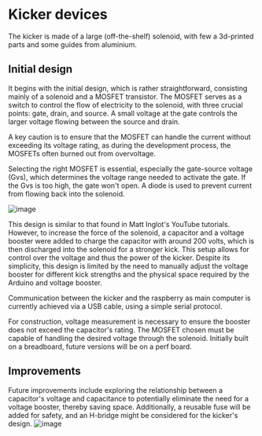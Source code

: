 # Kicker devices

The kicker is made of a large (off-the-shelf) solenoid, with few a 3d-printed parts and some guides from aluminium.

## Initial design

It begins with the initial design, which is rather straightforward, consisting mainly of a solenoid and a MOSFET transistor. The MOSFET serves as a switch to control the flow of electricity to the solenoid, with three crucial points: gate, drain, and source. A small voltage at the gate controls the larger voltage flowing between the source and drain.

A key caution is to ensure that the MOSFET can handle the current without exceeding its voltage rating, as during the development process, the MOSFETs often burned out from overvoltage.

Selecting the right MOSFET is essential, especially the gate-source voltage (Gvs), which determines the voltage range needed to activate the gate. If the Gvs is too high, the gate won't open. A diode is used to prevent current from flowing back into the solenoid.

![image](https://github.com/WSU-TurtleRabbit/mechanics/assets/166775/88760dc5-31b2-495b-b0b9-3e67c87fd5c3)

This design is similar to that found in Matt Inglot's YouTube tutorials. However, to increase the force of the solenoid, a capacitor and a voltage booster were added to charge the capacitor with around 200 volts, which is then discharged into the solenoid for a stronger kick. This setup allows for control over the voltage and thus the power of the kicker. Despite its simplicity, this design is limited by the need to manually adjust the voltage booster for different kick strengths and the physical space required by the Arduino and voltage booster.

Communication between the kicker and the raspberry as main computer is currently achieved via a USB cable, using a simple serial protocol.

For construction, voltage measurement is necessary to ensure the booster does not exceed the capacitor's rating. The MOSFET chosen must be capable of handling the desired voltage through the solenoid. Initially built on a breadboard, future versions will be on a perf board.

## Improvements

Future improvements include exploring the relationship between a capacitor's voltage and capacitance to potentially eliminate the need for a voltage booster, thereby saving space. Additionally, a reusable fuse will be added for safety, and an H-bridge might be considered for the kicker's design.
![image](https://github.com/WSU-TurtleRabbit/mechanics/assets/166775/b82a2741-42f4-400c-8b0e-a84a5ce154e9)
